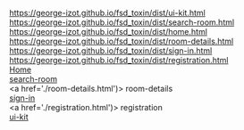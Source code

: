 https://george-izot.github.io/fsd_toxin/dist/ui-kit.html<br>
https://george-izot.github.io/fsd_toxin/dist/search-room.html<br>
https://george-izot.github.io/fsd_toxin/dist/home.html<br>
https://george-izot.github.io/fsd_toxin/dist/room-details.html<br>
https://george-izot.github.io/fsd_toxin/dist/sign-in.html<br>
https://george-izot.github.io/fsd_toxin/dist/registration.html<br>
 <a href='./home.html'> Home</a><br>
<a href='./search-room.html'> search-room</a><br>
<a href='./room-details.html')> room-details</a><br>
<a href='./sign-in.html'> sign-in</a><br>
<a href='./registration.html')> registration</a><br>
<a href='./ui-kit.html'> ui-kit</a><br>
